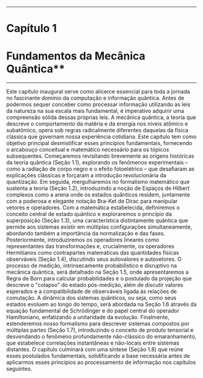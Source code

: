 ----
# Capítulo 1

# Fundamentos da Mecânica Quântica**
----

Este capítulo inaugural serve como alicerce essencial para toda a jornada no fascinante domínio da computação e informação quântica. Antes de podermos sequer conceber como processar informação utilizando as leis da natureza na sua escala mais fundamental, é imperativo adquirir uma compreensão sólida dessas próprias leis. A mecânica quântica, a teoria que descreve o comportamento da matéria e da energia nos níveis atômico e subatômico, opera sob regras radicalmente diferentes daquelas da física clássica que governam nossa experiência cotidiana. Este capítulo tem como objetivo principal desmistificar esses princípios fundamentais, fornecendo o arcabouço conceitual e matemático necessário para os tópicos subsequentes. Começaremos revisitando brevemente as origens históricas da teoria quântica (Seção 1.1), explorando os fenômenos experimentais – como a radiação de corpo negro e o efeito fotoelétrico – que desafiaram as explicações clássicas e forçaram a introdução revolucionária da quantização. Em seguida, mergulharemos no formalismo matemático que sustenta a teoria (Seção 1.2), introduzindo a noção de Espaços de Hilbert complexos como a arena onde os estados quânticos residem, juntamente com a poderosa e elegante notação Bra-Ket de Dirac para manipular vetores e operadores. Com a matemática estabelecida, definiremos o conceito central de estado quântico e exploraremos o princípio da superposição (Seção 1.3), uma característica distintamente quântica que permite aos sistemas existir em múltiplas configurações simultaneamente, abordando também a importância da normalização e das fases. Posteriormente, introduziremos os operadores lineares como representantes das transformações e, crucialmente, os operadores Hermitianos como contrapartes matemáticas das quantidades físicas observáveis (Seção 1.4), discutindo seus autovalores e autovetores. O processo de medição, intrinsecamente probabilístico e disruptivo na mecânica quântica, será detalhado na Seção 1.5, onde apresentaremos a Regra de Born para calcular probabilidades e o postulado da projeção que descreve o "colapso" do estado pós-medição, além de discutir valores esperados e a compatibilidade de observáveis ligada às relações de comutação. A dinâmica dos sistemas quânticos, ou seja, como seus estados evoluem ao longo do tempo, será abordada na Seção 1.6 através da equação fundamental de Schrödinger e do papel central do operador Hamiltoniano, enfatizando a unitaridade da evolução. Finalmente, estenderemos nosso formalismo para descrever sistemas compostos por múltiplas partes (Seção 1.7), introduzindo o conceito de produto tensorial e desvendando o fenômeno profundamente não-clássico do emaranhamento, que estabelece correlações instantâneas e não-locais entre sistemas distantes. O capítulo culminará com uma síntese (Seção 1.8) que reúne esses postulados fundamentais, solidificando a base necessária antes de aplicarmos esses princípios ao processamento de informação nos capítulos seguintes.
